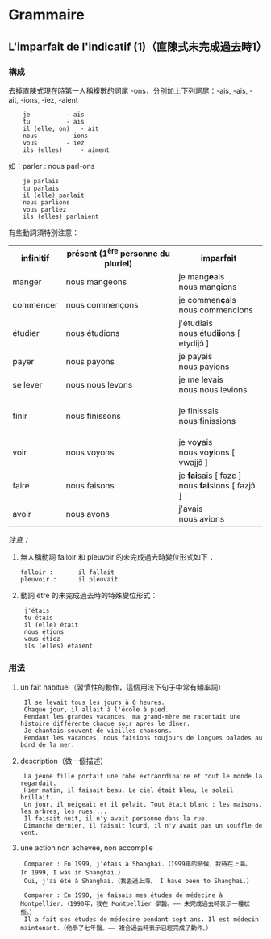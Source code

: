 # Grammaire
## L'imparfait de l'indicatif (1)（直陳式未完成過去時1）
### 構成
去掉直陳式現在時第一人稱複數的詞尾 -ons，分別加上下列詞尾：-ais, -ais, -ait, -ions, -iez, -aient

        je			- ais
        tu			- ais
        il (elle, on)	- ait
        nous		- ions
        vous		- iez
        ils (elles)		- aiment

如：parler : nous parl-ons

        je parlais
        tu parlais
        il (elle) parlait
        nous parlions
        vous parliez
        ils (elles) parlaient

有些動詞須特別注意：

<table>
    <tbody>
        <tr>
            <td align="center"><strong>infinitif</strong></td>
            <td align="center"><strong>présent (1<sup>ère</sup> personne du pluriel)</strong></td>
            <td align="center"><strong>imparfait</strong></td>
        </tr>
        <tr>
            <td>manger</td>
            <td>nous mangeons</td>
            <td>
                je mang<strong>e</strong>ais
                <br />
                nous mangions
            </td>
        </tr>
        <tr>
            <td>commencer</td>
            <td>nous commençons</td>
            <td>
                je commen<strong>ç</strong>ais
                <br />
                nous commencions
            </td>
        </tr>
        <tr>
            <td>étudier</td>
            <td>nous étudions</td>
            <td>
                j'étudiais
                <br />
                nous étud<strong>ii</strong>ons [ etydijɔ̃ ]
            </td>
        </tr>
        <tr>
            <td>payer</td>
            <td>nous payons</td>
            <td>
                je payais
                <br />
                nous payions
            </td>
        </tr>
        <tr>
            <td>se lever</td>
            <td>nous nous levons</td>
            <td>
                je me levais
                <br />
                nous nous levions
            </td>
        </tr>
        <tr height="16px"></tr>
        <tr>
            <td>finir</td>
            <td>nous finissons</td>
            <td>
                je finissais
                <br />
                nous finissions
            </td>
        </tr>
        <tr height="16px"></tr>
        <tr>
            <td>voir</td>
            <td>nous voyons</td>
            <td>
                je vo<strong>y</strong>ais
                <br />
                nous vo<strong>y</strong>ions [ vwajjɔ̃ ]
            </td>
        </tr>
        <tr>
            <td>faire</td>
            <td>nous faisons</td>
            <td>
                je <strong>fai</strong>sais [ fəzɛ ]
                <br />
                nous <strong>fai</strong>sions [ fəzjɔ̃ ]
            </td>
        </tr>
        <tr>
            <td>avoir</td>
            <td>nous avons</td>
            <td>
                j'avais
                <br />
                nous avions
            </td>
        </tr>
    </tbody>
</table>

*注意：*
1.  無人稱動詞 falloir 和 pleuvoir 的未完成過去時變位形式如下；

        falloir : 		il fallait
        pleuvoir : 		il pleuvait

2. 動詞 être 的未完成過去時的特殊變位形式：

        j'étais
        tu étais
        il (elle) était
        nous étions
        vous étiez
        ils (elles) étaient


### 用法
1. un fait habituel（習慣性的動作，這個用法下句子中常有頻率詞）

        Il se levait tous les jours à 6 heures.
        Chaque jour, il allait à l'école à pied.
        Pendant les grandes vacances, ma grand-mère me racontait une histoire différente chaque soir après le dîner.
        Je chantais souvent de vieilles chansons.
        Pendant les vacances, nous faisions toujours de longues balades au bord de la mer.

2. description（做一個描述）

        La jeune fille portait une robe extraordinaire et tout le monde la regardait.
        Hier matin, il faisait beau. Le ciel était bleu, le soleil brillait.
        Un jour, il neigeait et il gelait. Tout était blanc : les maisons, les arbres, les rues ...
        Il faisait nuit, il n'y avait personne dans la rue.
        Dimanche dernier, il faisait lourd, il n'y avait pas un souffle de vent.

3. une action non achevée, non accomplie

        Comparer : En 1999, j'étais à Shanghai.（1999年的時候，我待在上海。  In 1999, I was in Shanghai.）
        Oui, j'ai été à Shanghai.（我去過上海。 I have been to Shanghai.）

        Comparer : En 1990, je faisais mes études de médecine à Montpellier.（1990年，我在 Montpellier 學醫。—— 未完成過去時表示一種狀態。）
        Il a fait ses études de médecine pendant sept ans. Il est médecin maintenant.（他學了七年醫。—— 複合過去時表示已經完成了動作。）